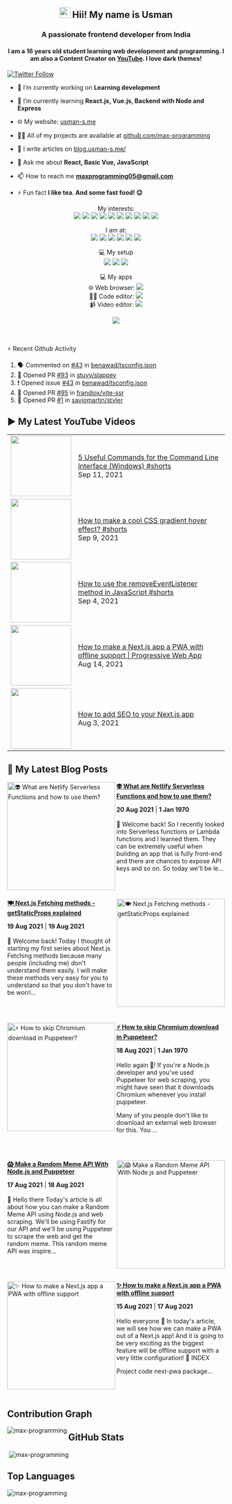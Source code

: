 <h2 align="center"><img src="https://media.giphy.com/media/hvRJCLFzcasrR4ia7z/giphy.gif" width="25px"> Hii! My name is Usman</h2>
<h3 align="center">A passionate frontend developer from India</h3>
<h4 align="center">
  I am a 16 years old student learning web development and programming. I am also a Content Creator on <a href="https://youtube.com/MaxProgramming">YouTube</a>. I love dark themes!
</h4>

[![Twitter Follow](https://img.shields.io/twitter/follow/MaxProgramming1?color=1DA1F2&logo=Twitter&style=for-the-badge)](https://twitter.com/MaxProgramming1)

- 🔭 I’m currently working on **Learning development**

- 🌱 I’m currently learning **React.js, Vue.js, Backend with Node and Express**

- 🌐 My website: [usman-s.me](https://usman-s.me)

- 👨‍💻 All of my projects are available at [github.com/max-programming](https://github.com/max-programming)

- 📝 I write articles on [blog.usman-s.me/](https://blog.usman-s.me/)

- 💬 Ask me about **React, Basic Vue, JavaScript**

- 📫 How to reach me **maxprogramming05@gmail.com**

- ⚡ Fun fact **I like tea. And some fast food! 😉**

<!--<p align="center">
<a href="https://twitter.com/maxprogramming1" target="blank"><img align="center" src="https://cdn.jsdelivr.net/npm/simple-icons@3.0.1/icons/twitter.svg" alt="maxprogramming1" height="30" width="30" /></a>
<a href="https://stackoverflow.com/users/11727541" target="blank"><img align="center" src="https://cdn.jsdelivr.net/npm/simple-icons@3.0.1/icons/stackoverflow.svg" alt="11727541" height="30" width="30" /></a>
<a href="https://codesandbox.com/max-programming" target="blank"><img align="center" src="https://cdn.jsdelivr.net/npm/simple-icons@3.0.1/icons/codesandbox.svg" alt="max-programming" height="30" width="30" /></a>
<a href="https://fb.com/usman.sabuwala.7" target="blank"><img align="center" src="https://cdn.jsdelivr.net/npm/simple-icons@3.0.1/icons/facebook.svg" alt="usman sabuwala" height="30" width="30" /></a>
<a href="https://instagram.com/usmansabuwala7" target="blank"><img align="center" src="https://cdn.jsdelivr.net/npm/simple-icons@3.0.1/icons/instagram.svg" alt="usmansabuwala7" height="30" width="30" /></a>
<a href="https://www.youtube.com/c/max programming" target="blank"><img align="center" src="https://cdn.jsdelivr.net/npm/simple-icons@3.0.1/icons/youtube.svg" alt="max programming" height="30" width="30" /></a>
</p>-->
<!-- <p align="left"><img src="https://devicons.github.io/devicon/devicon.git/icons/bootstrap/bootstrap-plain.svg" alt="bootstrap" width="40" height="40"/> <img src="https://devicons.github.io/devicon/devicon.git/icons/css3/css3-original-wordmark.svg" alt="css3" width="40" height="40"/> <img src="https://devicons.github.io/devicon/devicon.git/icons/electron/electron-original.svg" alt="electron" width="40" height="40"/> <img src="https://devicons.github.io/devicon/devicon.git/icons/html5/html5-original-wordmark.svg" alt="html5" width="40" height="40"/> <img src="https://devicons.github.io/devicon/devicon.git/icons/javascript/javascript-original.svg" alt="javascript" width="40" height="40"/> <img src="https://devicons.github.io/devicon/devicon.git/icons/linux/linux-original.svg" alt="linux" width="40" height="40"/> <img src="https://devicons.github.io/devicon/devicon.git/icons/python/python-original.svg" alt="python" width="40" height="40"/> <img src="https://devicons.github.io/devicon/devicon.git/icons/react/react-original-wordmark.svg" alt="react" width="40" height="40"/> <img src="https://devicons.github.io/devicon/devicon.git/icons/vuejs/vuejs-original-wordmark.svg" alt="vuejs" width="40" height="40"/></p> -->
<p align="center">
  My interests: <br>
  <img src="https://img.shields.io/badge/html5%20-%23E34F26.svg?&style=for-the-badge&logo=html5&logoColor=white">
  <img src="https://img.shields.io/badge/css3%20-%231572B6.svg?&style=for-the-badge&logo=css3&logoColor=white">
  <img src="https://img.shields.io/badge/javascript%20-%23323330.svg?&style=for-the-badge&logo=javascript&logoColor=%23F7DF1E">
  <img src="https://img.shields.io/badge/python%20-%2314354C.svg?&style=for-the-badge&logo=python&logoColor=white">
  <img src="https://img.shields.io/badge/node.js%20-%2343853D.svg?&style=for-the-badge&logo=node.js&logoColor=white">
  <img src="https://img.shields.io/badge/express.js%20-%23404d59.svg?&style=for-the-badge">
  <img src="https://img.shields.io/badge/react%20-%2320232a.svg?&style=for-the-badge&logo=react&logoColor=%2361DAFB">
  <img src="https://img.shields.io/badge/material%20ui%20-%230081CB.svg?&style=for-the-badge&logo=material-ui&logoColor=white">
  <img src="https://img.shields.io/badge/vuejs%20-%2335495e.svg?&style=for-the-badge&logo=vue.js&logoColor=%234FC08D">
  <img src="https://img.shields.io/badge/electron%20-%2320232e.svg?&style=for-the-badge&logo=electron&logoColor=%47848F">
</p>

<p align="center">
  I am at: <br>
  <a href="https://youtube.com/MaxProgramming"><img src="https://img.shields.io/badge/youtube-%23FF0000.svg?&style=for-the-badge&logo=youtube&logoColor=white"></a>
  <a href="https://www.facebook.com/usman.sabuwala.7"><img src="https://img.shields.io/badge/facebook-%231877F2.svg?&style=for-the-badge&logo=facebook&logoColor=white"></a>
  <a href="https://www.instagram.com/usmansabuwala7/"><img src="https://img.shields.io/badge/instagram-%23E4405F.svg?&style=for-the-badge&logo=instagram&logoColor=white"></a>
  <a href="https://twitter.com/MaxProgramming1"><img src="https://img.shields.io/badge/twitter-%231DA1F2.svg?&style=for-the-badge&logo=twitter&logoColor=white"></a>
  <a href="https://blog.usman-s.me/"><img src="https://img.shields.io/badge/Hashnode-%232962FF.svg?&style=for-the-badge&logo=hashnode&logoColor=white"></a>
  <a href="https://dev.to/maxprogramming"><img src="https://img.shields.io/badge/DEV.TO-%230A0A0A.svg?&style=for-the-badge&logo=dev.to&logoColor=white"></a>
</p>
<p align="center">
 💻 My setup <br>
  <img src="https://img.shields.io/badge/windows-0078D6?logo=windows&logoColor=white&style=for-the-badge">
  <img src="https://img.shields.io/badge/intel-core%20i3%203rd-%230071C5.svg?&style=for-the-badge&logo=intel&logoColor=white">
  <img src="https://img.shields.io/badge/RAM-8GB-%230071C5.svg?&style=for-the-badge&logoColor=white" />
</p>
<p align="center">
 💻 My apps <br>
  🌐 Web browser: <a htef="https://microsoftedge.com"><img src="https://img.shields.io/badge/microsoft edge-0078D6?logo=microsoft-edge&logoColor=white&style=for-the-badge&color=31BAE4"></a>
  <br>
  👨‍💻 Code editor: <a href="https://code.visualstudio.com"><img src="https://img.shields.io/badge/VS Code-0078D6?logo=visual-studio-code&logoColor=white&style=for-the-badge&color=0086D1"></a>
  <br>
  📹 Video editor: <a href="http://shotcut.org/"><img src="https://img.shields.io/badge/shotcut-0078D6?logoColor=white&style=for-the-badge&color=115C77"></a>
</p>
<p align="center"> 
  <img src="https://profile-counter.glitch.me/max-programming/count.svg" />
</p>
<br />
<br />

  <summary>⚡ Recent Github Activity</summary>

<!--START_SECTION:activity-->
1. 🗣 Commented on [#43](https://github.com/benawad/tsconfig.json/issues/43) in [benawad/tsconfig.json](https://github.com/benawad/tsconfig.json)
2. 💪 Opened PR [#93](https://github.com/stuyy/slappey/pull/93) in [stuyy/slappey](https://github.com/stuyy/slappey)
3. ❗️ Opened issue [#43](https://github.com/benawad/tsconfig.json/issues/43) in [benawad/tsconfig.json](https://github.com/benawad/tsconfig.json)
4. 💪 Opened PR [#95](https://github.com/frandiox/vite-ssr/pull/95) in [frandiox/vite-ssr](https://github.com/frandiox/vite-ssr)
5. 💪 Opened PR [#1](https://github.com/saviomartin/styler/pull/1) in [saviomartin/styler](https://github.com/saviomartin/styler)
<!--END_SECTION:activity-->

<!--START_SECTION:waka-->
<!--END_SECTION:waka-->

## ▶ My Latest YouTube Videos
<table>
  <tbody>
<!-- YOUTUBE:START --><tr><td><a href="https://www.youtube.com/watch?v=uXhgikR-Qic"><img width="140px" src="https://i.ytimg.com/vi/uXhgikR-Qic/mqdefault.jpg"></a></td>
<td><a href="https://www.youtube.com/watch?v=uXhgikR-Qic">5 Useful Commands for the Command Line Interface (Windows) #shorts</a><br/>Sep 11, 2021</td></tr>
<tr><td><a href="https://www.youtube.com/watch?v=LKZ1_lZK1Zw"><img width="140px" src="https://i.ytimg.com/vi/LKZ1_lZK1Zw/mqdefault.jpg"></a></td>
<td><a href="https://www.youtube.com/watch?v=LKZ1_lZK1Zw">How to make a cool CSS gradient hover effect? #shorts</a><br/>Sep 9, 2021</td></tr>
<tr><td><a href="https://www.youtube.com/watch?v=cjFmO7X_sS0"><img width="140px" src="https://i.ytimg.com/vi/cjFmO7X_sS0/mqdefault.jpg"></a></td>
<td><a href="https://www.youtube.com/watch?v=cjFmO7X_sS0">How to use the removeEventListener method in JavaScript #shorts</a><br/>Sep 4, 2021</td></tr>
<tr><td><a href="https://www.youtube.com/watch?v=MHjF166fcxw"><img width="140px" src="https://i.ytimg.com/vi/MHjF166fcxw/mqdefault.jpg"></a></td>
<td><a href="https://www.youtube.com/watch?v=MHjF166fcxw">How to make a Next.js app a PWA with offline support | Progressive Web App</a><br/>Aug 14, 2021</td></tr>
<tr><td><a href="https://www.youtube.com/watch?v=aOnGDL-tDCw"><img width="140px" src="https://i.ytimg.com/vi/aOnGDL-tDCw/mqdefault.jpg"></a></td>
<td><a href="https://www.youtube.com/watch?v=aOnGDL-tDCw">How to add SEO to your Next.js app</a><br/>Aug 3, 2021</td></tr>
<!-- YOUTUBE:END -->
  </tbody>
 <table>
   
## 👀 My Latest Blog Posts 
   
<!-- HASHNODE_BLOG:START -->
<p align="left">
<a href="blog.usman-s.me/what-are-netlify-serverless-functions-and-how-to-use-them" title="👽️ What are Netlify Serverless Functions and how to use them?"><img src="https://cdn.hashnode.com/res/hashnode/image/upload/v1629475587236/31szEXipw.png" alt="👽️ What are Netlify Serverless Functions and how to use them?" width="250px" align="left" /></a>
<a href="blog.usman-s.me/what-are-netlify-serverless-functions-and-how-to-use-them" title="👽️ What are Netlify Serverless Functions and how to use them?"><strong>👽️ What are Netlify Serverless Functions and how to use them?</strong></a>
<div><strong>20 Aug 2021</strong> | <strong>1 Jan 1970</strong></div>
<br/> 👋 Welcome back!
So I recently looked into Serverless functions or Lambda functions and I learned them.
They can be extremely useful when building an app that is fully front-end and there are chances to expose API keys and so on.
So today we'll be le... </p> <br/> <br/>
<p align="left">
<a href="blog.usman-s.me/getstaticprops-in-nextjs" title="🍽️ Next.js Fetching methods - getStaticProps explained"><img src="https://cdn.hashnode.com/res/hashnode/image/upload/v1629355732366/z3F831Ivg.png" alt="🍽️ Next.js Fetching methods - getStaticProps explained" width="250px" align="right" /></a>
<a href="blog.usman-s.me/getstaticprops-in-nextjs" title="🍽️ Next.js Fetching methods - getStaticProps explained"><strong>🍽️ Next.js Fetching methods - getStaticProps explained</strong></a>
<div><strong>19 Aug 2021</strong> | <strong>19 Aug 2021</strong></div>
<br/> 👋 Welcome back!
Today I thought of starting my first series about  Next.js Fetching methods because many people (including me) don't understand them easily.
I will make these methods very easy for you to understand so that you don't have to be worri... </p> <br/> <br/>
<p align="left">
<a href="blog.usman-s.me/how-to-skip-chromium-download-in-puppeteer" title="⚡ How to skip Chromium download in Puppeteer?"><img src="https://cdn.hashnode.com/res/hashnode/image/upload/v1629284301822/qFmrKbq2T.png" alt="⚡ How to skip Chromium download in Puppeteer?" width="250px" align="left" /></a>
<a href="blog.usman-s.me/how-to-skip-chromium-download-in-puppeteer" title="⚡ How to skip Chromium download in Puppeteer?"><strong>⚡ How to skip Chromium download in Puppeteer?</strong></a>
<div><strong>18 Aug 2021</strong> | <strong>1 Jan 1970</strong></div>
<br/> Hello again 👋!
If you're a Node.js developer and you've used Puppeteer for web scraping, you might have seen that it downloads Chromium whenever you install puppeteer.

Many of you people don't like to download an external web browser for this. You ... </p> <br/> <br/>
<p align="left">
<a href="blog.usman-s.me/make-a-random-meme-api-with-nodejs-and-puppeteer" title="😱 Make a Random Meme API With Node.js and Puppeteer"><img src="https://cdn.hashnode.com/res/hashnode/image/upload/v1629217819962/54P2j0rjH.png" alt="😱 Make a Random Meme API With Node.js and Puppeteer" width="250px" align="right" /></a>
<a href="blog.usman-s.me/make-a-random-meme-api-with-nodejs-and-puppeteer" title="😱 Make a Random Meme API With Node.js and Puppeteer"><strong>😱 Make a Random Meme API With Node.js and Puppeteer</strong></a>
<div><strong>17 Aug 2021</strong> | <strong>18 Aug 2021</strong></div>
<br/> 👋 Hello there
Today's article is all about how you can make a Random Meme API using Node.js and web scraping. We'll be using Fastify for our API and we'll be using Puppeteer to scrape the web and get the random meme.
This random meme API was inspire... </p> <br/> <br/>
<p align="left">
<a href="blog.usman-s.me/how-to-make-a-nextjs-app-a-pwa-with-offline-support" title="✨ How to make a Next.js app a PWA with offline support"><img src="https://cdn.hashnode.com/res/hashnode/image/upload/v1629045972734/ix5-HtXNi.png" alt="✨ How to make a Next.js app a PWA with offline support" width="250px" align="left" /></a>
<a href="blog.usman-s.me/how-to-make-a-nextjs-app-a-pwa-with-offline-support" title="✨ How to make a Next.js app a PWA with offline support"><strong>✨ How to make a Next.js app a PWA with offline support</strong></a>
<div><strong>15 Aug 2021</strong> | <strong>17 Aug 2021</strong></div>
<br/> Hello everyone 👋
In today's article, we will see how we can make a PWA out of a Next.js app! And it is going to be very exciting as the biggest feature will be offline support with a very little configuration!
📃 INDEX

Project code
next-pwa package... </p> <br/> <br/>
<!-- HASHNODE_BLOG:END -->


## Contribution Graph
<p><img align="left" src="https://activity-graph.herokuapp.com/graph?username=max-programming&theme=github" alt="max-programming" /></p> 

## GitHub Stats
<p>&nbsp;<img align="center" src="https://github-readme-stats.vercel.app/api?username=max-programming&show_icons=true&theme=react&count_private=true" alt="max-programming" /></p>

## Top Languages
<p><img align="left" src="https://github-readme-stats.max-programming.vercel.app/api/top-langs/?username=max-programming&layout=compact&hide=html&theme=react" alt="max-programming" /></p> 
